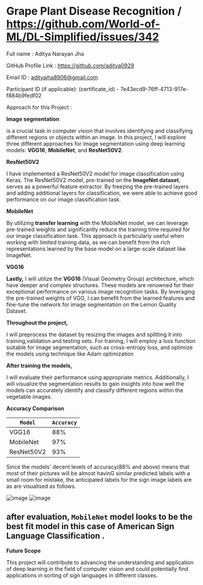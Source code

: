 # Grape Plant Disease Recognition / https://github.com/World-of-ML/DL-Simplified/issues/342

Full name : Aditya Narayan Jha

GitHub Profile Link : https://github.com/aditya0929

Email ID : adityajha8906@gmail.com

Participant ID (if applicable): (certificate_id) - 7e43ecd9-76ff-4713-917e-f884b9fedf02

Approach for this Project :

**Image segmentation**

is a crucial task in computer vision that involves identifying and classifying different regions or objects within an image. In this project, I will explore three different approaches for image segmentation using deep learning models: **VGG16**, **MobileNet**, and **ResNet50V2**.

**ResNet50V2** 

I have implemented a ResNet50V2 model for image classification using Keras. The ResNet50V2 model, pre-trained on the **ImageNet dataset**, serves as a powerful feature extractor. By freezing the pre-trained layers and adding additional layers for classification, we were able to achieve good performance on our image classification task.

**MobileNet** 

By utilizing **transfer learning** with the MobileNet model, we can leverage pre-trained weights and significantly reduce the training time required for our image classification task. This approach is particularly useful when working with limited training data, as we can benefit from the rich representations learned by the base model on a large-scale dataset like ImageNet.

**VGG16**

**Lastly,** I will utilize the **VGG16** (Visual Geometry Group) architecture, which have deeper and complex structures. These models are renowned for their exceptional performance on various image recognition tasks. By leveraging the pre-trained weights of VGG, I can benefit from the learned features and fine-tune the network for image segmentation on the Lemon Quality Dataset.

**Throughout the project,** 

I will preprocess the dataset by resizing the images and splitting it into training,validation and testing sets. For training, I will employ a loss function suitable for image segmentation, such as cross-entropy loss, and optimize the models using technique like  Adam optimization

**After training the models,**

I will evaluate their performance using appropriate metrics. Additionally, I will visualize the segmentation results to gain insights into how well the models can accurately identify and classify different regions within the vegetable images.

**Accuracy Comparison**

| `Model`  | `Accuracy` |
|--------|----------|
| VGG16  |   88%    |
| MobileNet | 97% |
| ResNet50V2 | 93% |

Since the models' decent levels of accuracy(88% and above) means that most of their pictures will be almost havinG similar predicted labels with a small room for mistake, the anticipated labels for the sign image labels are as are visualised as follows.

![image](https://github.com/aditya0929/Grape-Plant-Disease-Recognition/assets/127277877/8c41d198-44bf-4d36-87ac-b7a9f3e98820)
![image](https://github.com/aditya0929/Grape-Plant-Disease-Recognition/assets/127277877/4eddf30d-1db1-4f8a-b4f9-291ea46124c0)

## after evaluation, `MobileNet`  model looks to be the best fit model in this case of American Sign Language Classification .


**Future Scope**

This project will contribute to advancing the understanding and application of deep learning in the field of computer vision and could potentially find applications in sorting of sign languages in different classes.

